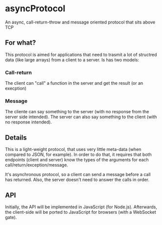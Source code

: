 # asyncProtocol
An async, call-return-throw and message oriented protocol that sits above TCP

## For what?
This protocol is aimed for applications that need to trasmit a lot of structred data (like large arrays) from a client to a server.
Is has two models:

### Call-return
The client can "call" a function in the server and get the result (or an execption)

### Message
The cliente can say something to the server (with no response from the server side intended). The server can also say something to the client (with no response intended).

## Details
This is a light-weight protocol, that uses very little meta-data (when compared to JSON, for example). In order to do that, it requires that both endpoints (client and server) know the types of the arguments for each call/return/exception/message.

It's asynchronous protocol, so a client can send a message before a call has returned. Also, the server doesn't need to answer the calls in order.

## API
Initially, the API will be implemented in JavaScript (for Node.js). Afterwards, the client-side will be ported to JavaScript for browsers (with a WebSocket gate).
